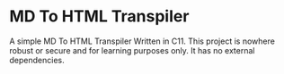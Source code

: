# MD To HTML Transpiler

A simple MD To HTML Transpiler Written in C11. This project is nowhere robust or secure and for learning purposes only.
It has no external dependencies.
